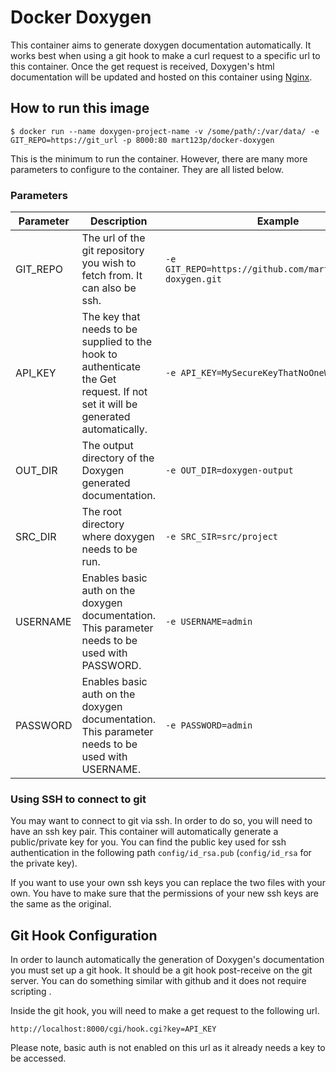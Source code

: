 # Docker Doxygen

This container aims to generate doxygen documentation automatically. It works best when using a git hook to make a curl request to a specific url to this container. Once the get request is received, Doxygen's html documentation will be updated and hosted on this container using [Nginx](https://www.nginx.com/).

## How to run this image
```Console
$ docker run --name doxygen-project-name -v /some/path/:/var/data/ -e GIT_REPO=https://git_url -p 8000:80 mart123p/docker-doxygen
```
This is the minimum to run the container. However, there are many more parameters to configure to the container. They are all listed below.

### Parameters
Parameter | Description | Example
--- | --- | ---
GIT_REPO | The url of the git repository you wish to fetch from. It can also be ssh. | `-e GIT_REPO=https://github.com/mart123p/docker-doxygen.git`
API_KEY | The key that needs to be supplied to the hook to authenticate the Get request. If not set it will be generated automatically. | `-e API_KEY=MySecureKeyThatNoOneWillGuess`
OUT_DIR | The output directory of the Doxygen generated documentation. | `-e OUT_DIR=doxygen-output`
SRC_DIR | The root directory where doxygen needs to be run. | `-e SRC_SIR=src/project`
USERNAME | Enables basic auth on the doxygen documentation. This parameter needs to be used with PASSWORD. | `-e USERNAME=admin`
PASSWORD | Enables basic auth on the doxygen documentation. This parameter needs to be used with USERNAME. | `-e PASSWORD=admin`

### Using SSH to connect to git
You may want to connect to git via ssh. In order to do so, you will need to have an ssh key pair. This container will automatically generate a public/private key for you. You can find the public key used for ssh authentication in the following path `config/id_rsa.pub`  (`config/id_rsa` for the private key).

If you want to use your own ssh keys you can replace the two files with your own. You have to make sure that the permissions of your new ssh keys are the same as the original.

## Git Hook Configuration
In order to launch automatically the generation of Doxygen's documentation you must set up a git hook. It should be a git hook post-receive on the git server. You can do something similar with github and it does not require scripting .


Inside the git hook, you will need to make a get request to the following url.
```
http://localhost:8000/cgi/hook.cgi?key=API_KEY
```
Please note, basic auth is not enabled on this url as it already needs a key to be accessed.